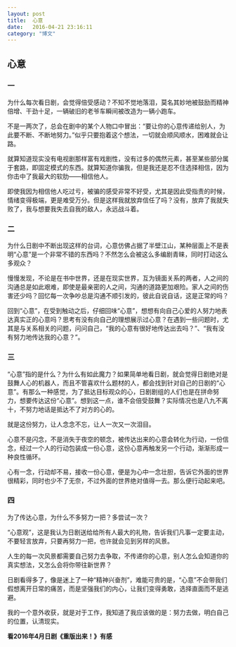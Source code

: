 ```yaml
---
layout: post
title:  心意
date:   2016-04-21 23:16:11
category: "博文"
---
```

## 心意


### 一

为什么每次看日剧，会觉得倍受感动？不知不觉地落泪，莫名其妙地被鼓励而精神倍增、干劲十足，一辆破旧的老爷车瞬间被改造为一辆小跑车。

不是一两次了，总会在剧中的某个人物口中冒出：“要让你的心意传递给别人，为此要不断、不断地努力。”似乎只要抱着这个想法，一切就会顺风顺水，困难就会让路。

就算知道现实没有电视剧那样富有戏剧性，没有过多的偶然元素，甚至某些部分属于套路，即固定模式的东西。就算知道你骗我，但是我还是忍不住选择相信，因为你击中了我最大的软肋——相信他人。

即使我因为相信他人吃过亏，被骗的感受非常不好受，尤其是因此受指责的时候，情绪变得极端，更是难受万分。但是这样我就放弃信任了吗？没有，放弃了我就失败了，我与想要我失去自我的敌人，永远战斗着。

### 二

为什么日剧中不断出现这样的台词，心意仿佛占据了半壁江山，某种层面上不是表明“心意”是一个非常不错的东西吗？不然怎么会被这么多编剧青睐，同时打动这么多观众？

慢慢发现，不论是在书中世界，还是在现实世界，互为镜面关系的两者，人之间的沟通总是如此艰难，即使是最亲密的人之间，沟通的道路更加艰险。家人之间的伤害还少吗？回忆每一次争吵总是沟通不顺引发的，彼此自说自话，这是正常的吗？

回到“心意”，在受到触动之后，仔细回味“心意”，想想有向自己心爱的人努力地表达真实正的心意吗？思考有没有向自己的理想展示过心意？在遇到一些问题时，尤其是与关系相关的问题，问问自己，“我的心意有很好地传达出去吗？”、“我有没有努力地传达我的心意？”。


### 三

“心意”指的是什么？为什么有如此魔力？如果简单地看日剧，就会觉得日剧绝对是鼓舞人心的机器人，而且不管喜欢什么题材的人，都会找到针对自己的日剧的“心意”。有那么一种感觉，为了抵达目标观众的心，日剧剧组的人们也是在拼命努力，想要传达这份“心意”。想到这一点，谁不会倍受鼓舞？实际情况也是八九不离十，不努力地话是抵达不了对方的心的。

就是这份努力，让人念念不忘，让人一次又一次泪目。

心意不是闪念，不是消失于夜空的顿念，被传达出来的心意会转化为行动，一份信念，经过一个人的行动包装成一份心意，这份心意再触发另一个行动，渐渐形成一种良性循环。

心有一念，行动却不易，接收一份心意，便是为心中一念壮胆，告诉它外面的世界很精彩，同时也少不了无奈，不过外面的世界绝对值得一去。那么便行动起来吧。

### 四

为了传达心意，为什么不多努力一把？多尝试一次？

“心意观”，这是我认为日剧送给给所有人最大的礼物，告诉我们凡事一定要主动，不要轻言放弃，只要再努力一把，也许就会见到另样的风景。

人生的每一次风景都需要自己努力去争取，不传递你的心意，别人怎么会知道你的真实想法，又怎么会将你带往新世界？

日剧看得多了，像是迷上了一种“精神兴奋剂”，难能可贵的是，“心意”不会带我们假想离开日常的痛苦，而是坚强我们的内心，让我们变得勇敢，选择直面而不是逃避。

我的一个意外收获，就是对于工作，我知道了我应该做的是：努力去做，明白自己的位置，认清现实。

**看2016年4月日剧《重版出来！》有感**